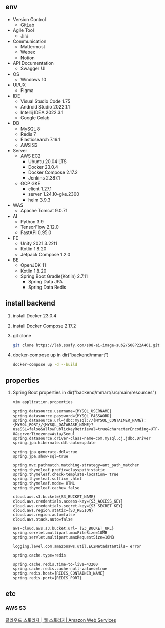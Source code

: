 ## env

- Version Control
    - GitLab
- Agile Tool
    - Jira
- Communication
    - Mattermost
    - Webex
    - Notion
- API Documentation
    - Swagger UI
- OS
    - Windows 10
- UI/UX
    - Figma
- IDE
    - Visual Studio Code 1.75
    - Android Studio 2022.1.1
    - Intellij IDEA 2022.3.1
    - Google Colab
- DB
    - MySQL 8
    - Redis 7
    - Elasticsearch 7.16.1
    - AWS S3
- Server
    - AWS EC2
        - Ubuntu 20.04 LTS
        - Docker 23.0.4
        - Docker Compose 2.17.2
        - Jenkins 2.387.1
    - GCP GKE
        - client 1.27.1
        - server 1.24.10-gke.2300
        - helm 3.9.3
- WAS
    - Apache Tomcat 9.0.71
- AI
    - Python 3.9
    - TensorFlow 2.12.0
    - FastAPI 0.95.0
- FE
    - Unity 2021.3.22f1
    - Kotlin 1.8.20
    - Jetpack Compose 1.2.0
- BE
    - OpenJDK 11
    - Kotlin 1.8.20
    - Spring Boot Gradle(Kotlin) 2.7.11
        - Spring Data JPA
        - Spring Data Redis

## install backend

1. install Docker 23.0.4

2. install Docker Compose 2.17.2

3. git clone
    
    ```bash
    git clone https://lab.ssafy.com/s08-ai-image-sub2/S08P22A401.git
    ```
4. docker-compose up in dir("backend/mmart")
    
    ```bash
    docker-compose up -d --build
    ```
    
## properties

1. Spring Boot properties in dir("backend/mmart/src/main/resources")

    ```bash
    vim application.properties
    ```
    ```
    spring.datasource.username={MYSQL_USERNAME}
    spring.datasource.password={MYSQL_PASSWORD}
    spring.datasource.url=jdbc:mysql://{MYSQL_CONTAINER_NAME}:{MYSQL_PORT}/{MYSQL_DATABASE_NAME}?useSSL=false&allowPublicKeyRetrieval=true&characterEncoding=UTF-8&serverTimezone=Asia/Seoul
    spring.datasource.driver-class-name=com.mysql.cj.jdbc.Driver
    spring.jpa.hibernate.ddl-auto=update

    spring.jpa.generate-ddl=true
    spring.jpa.show-sql=true

    spring.mvc.pathmatch.matching-strategy=ant_path_matcher
    spring.thymeleaf.prefix=classpath:static
    spring.thymeleaf.check-template-location= true
    spring.thymeleaf.suffix= .html
    spring.thymeleaf.mode= HTML
    spring.thymeleaf.cache= false

    cloud.aws.s3.bucket={S3_BUCKET_NAME}
    cloud.aws.credentials.access-key={S3_ACCESS_KEY}
    cloud.aws.credentials.secret-key={S3_SECRET_KEY}
    cloud.aws.region.static={S3_REGION}
    cloud.aws.region.auto=false
    cloud.aws.stack.auto=false

    aws-cloud.aws.s3.bucket.url= {S3_BUCKET_URL}
    spring.servlet.multipart.maxFileSize=10MB
    spring.servlet.multipart.maxRequestSize=10MB

    logging.level.com.amazonaws.util.EC2MetadataUtils= error

    spring.cache.type=redis

    spring.cache.redis.time-to-live=43200
    spring.cache.redis.cache-null-values=true
    spring.redis.host={REDIS_CONTAINER_NAME}
    spring.redis.port={REDIS_PORT}
    ```
    

## etc

### AWS S3

[클라우드 스토리지 | 웹 스토리지| Amazon Web Services](https://aws.amazon.com/ko/s3/?did=ap_card&trk=ap_card)

